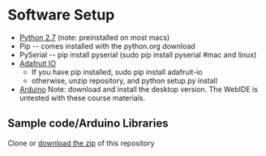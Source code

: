 # Software Setup
 * [Python 2.7](https://www.python.org/downloads/release/python-2713/) (note: preinstalled on most macs)
 * Pip -- comes installed with the python.org download
 * PySerial -- pip install pyserial (sudo pip install pyserial #mac and linux)
 * [Adafruit IO](https://github.com/adafruit/io-client-python)
   * If you have pip installed, sudo pip install adafruit-io
   * otherwise, unzip repository, and python setup.py install
 * [Arduino](https://www.arduino.cc/en/Main/Software#download)
   Note: download and install the desktop version. The WebIDE is untested with these course materials.
   
 ## Sample code/Arduino Libraries
 Clone or [download the zip](https://github.com/osbock/RAF/archive/master.zip) of this repository
